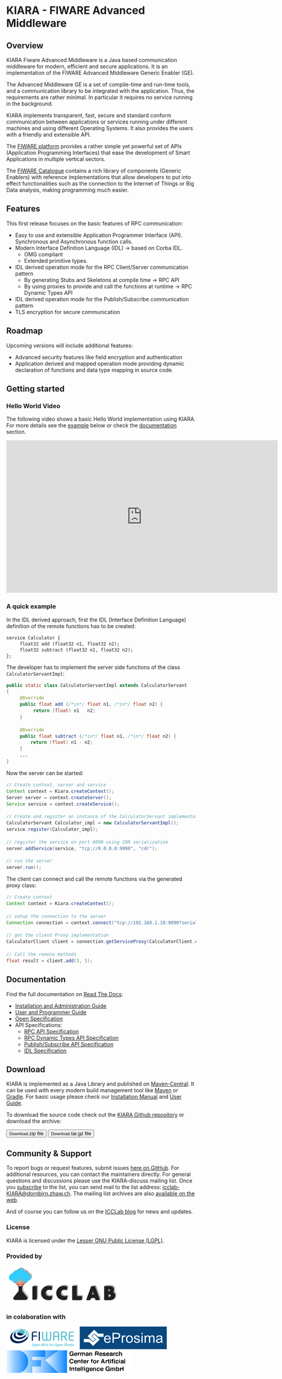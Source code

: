 # KIARA - FIWARE Advanced  Middleware

## Overview

KIARA Fiware Advanced Middleware is a Java based communication middleware for modern, efficient and secure applications. It is an implementation of the FIWARE Advanced Middleware Generic Enabler (GE). 

The Advanced Middleware GE is a set of compile-time and run-time tools, and a communication library to be integrated with the application. Thus, the requirements are rather minimal. In particular it requires no service running in the background.

KIARA implements transparent, fast, secure and standard conform communication between applications or services running under different machines and using different Operating Systems. It also provides the users with a friendly and extensible API.

The [FIWARE platform](http://www.fiware.org) provides a rather simple yet powerful set of APIs (Application Programming Interfaces) that ease the development of Smart Applications in multiple vertical sectors.

The [FIWARE Catalogue](http://catalog.fiware.org) contains a rich library of components (Generic Enablers) with reference implementations that allow developers to put into effect functionalities such as the connection to the Internet of Things or Big Data analysis, making programming much easier.

## Features

This first release focuses on the basic features of RPC communication:

- Easy to use and extensible Application Programmer Interface (API).
Synchronous and Asynchronous function calls.
- Modern Interface Definition Language (IDL) → based on Corba IDL.
    - OMG compliant
    - Extended primitive types.
- IDL derived operation mode for the RPC Client/Server communication pattern
    - By generating Stubs and Skeletons at compile time → RPC API
    - By using proxies to provide and call the functions at runtime → RPC Dynamic Types API
- IDL derived operation mode for the Publish/Subscribe communication pattern
- TLS encryption for secure communication

## Roadmap

Upcoming versions will include additional features:

- Advanced security features like field encryption and authentication
- Application derived and mapped operation mode providing dynamic declaration of functions and data type mapping in source code. 

## Getting started

### Hello World Video

The following video shows a basic Hello World implementation using KIARA. For more details see the [example](#a-quick-example) below or check the [documentation](#documentation) section.

<iframe width="720" height="405" src="https://www.youtube.com/embed/EJjMSOjwu2s" frameborder="0" allowfullscreen></iframe>

### A quick example

In the IDL derived approach, first the IDL (Interface Definition Language) definition of the remote functions has to be created:

```
service Calculator {
     float32 add (float32 n1, float32 n2);
     float32 subtract (float32 n1, float32 n2);
};
``` 

The developer has to implement the server side functions of the class `CalculatorServantImpl`:

```java
public static class CalculatorServantImpl extends CalculatorServant
{
     @Override
     public float add (/*in*/ float n1, /*in*/ float n2) {
          return (float) n1   n2;
     }
 
     @Override
     public float subtract (/*in*/ float n1, /*in*/ float n2) {
         return (float) n1 - n2;
     }
     ...
}
```

Now the server can be started:

```java
// Create context, server and service
Context context = Kiara.createContext();
Server server = context.createServer();
Service service = context.createService();

// Create and register an instance of the CalculatorServant implementation.
CalculatorServant Calculator_impl = new CalculatorServantImpl();
service.register(Calculator_impl);

// register the service on port 9090 using CDR serialization 
server.addService(service, "tcp://0.0.0.0:9090", "cdr");

// run the server
server.run();
```

The client can connect and call the remote functions via the generated proxy class:

```java
// Create context
Context context = Kiara.createContext();

// setup the connection to the server
Connection connection = context.connect("tcp://192.168.1.18:9090?serialization=cdr");

// get the client Proxy implementation
CalculatorClient client = connection.getServiceProxy(CalculatorClient.class);

// Call the remote methods
float result = client.add(3, 5);
```

## Documentation

Find the full documentation on [Read The Docs](http://fiware-middleware-kiara.readthedocs.org/):

- [Installation and Administration Guide](http://fiware-middleware-kiara.readthedocs.org/en/latest/manuals/Installation_and_Admin_Guide.html)
- [User and Programmer Guide](http://fiware-middleware-kiara.readthedocs.org/en/latest/manuals/User_and_Programmer_Guide.html)
- [Open Specification](http://fiware-middleware-kiara.readthedocs.org/en/latest/specification/OpenSpecification.html)
- API Specifications:
    - [RPC API Specification](http://fiware-middleware-kiara.readthedocs.org/en/latest/specification/Middleware_RPC_API_Specification.html)
    - [RPC Dynamic Types API Specification](http://fiware-middleware-kiara.readthedocs.org/en/latest/specification/Middleware_RPC_Dynamic_Types_API_Specification.html) 
    - [Publish/Subscribe API Specification](http://fiware-middleware-kiara.readthedocs.org/en/latest/specification/Middleware_PUBSUB_API_Specification.html)
    - [IDL Specification](http://fiware-middleware-kiara.readthedocs.org/en/latest/specification/Middleware_IDL_Specification.html)

## Download

KIARA is implemented as a Java Library and published on [Maven-Central](http://search.maven.org/#search|ga|1|g:org.fiware.kiara). It can be used with every modern build management tool like [Maven](https://maven.apache.org) or [Gradle](https://gradle.org).
For basic usage please check our [Installation Manual](http://fiware-middleware-kiara.readthedocs.org/en/latest/manuals/Installation_and_Admin_Guide.html) and [User Guide](http://fiware-middleware-kiara.readthedocs.org/en/latest/manuals/User_and_Programmer_Guide.html).

To download the source code check out the [KIARA Github repository](https://github.com/FIWARE-Middleware/KIARA) or download the archive:

<button href="https://github.com/FIWARE-Middleware/KIARA/zipball/master" class="download">
    <small>Download</small>.zip file
</button>
<button href="https://github.com/FIWARE-Middleware/KIARA/tarball/master" class="download">
    <small>Download</small>.tar.gz file
</button>


## Community & Support
To report bugs or request features, submit issues [here on GitHub](https://github.com/fiware-middleware/KIARA/issues). For additional resources, you can contact the maintainers directly. For general questions and discussions please use the KIARA-discuss mailing list. Once you [subscribe](https://mailman.engineering.zhaw.ch/mailman/listinfo/icclab-KIARA) to the list, you can send mail to the list address: [icclab-KIARA@dornbirn.zhaw.ch](mailto:icclab-KIARA@dornbirn.zhaw.ch). The mailing list archives are also [available on the web](https://mailman.engineering.zhaw.ch/pipermail/icclab-KIARA/).

And of course you can follow us on the [ICCLab blog](https://blog.zhaw.ch/icclab) for news and updates.

### License

KIARA is licensed under the [Lesser GNU Public License (LGPL)](http://www.gnu.org/licenses/lgpl.html).

### Provided by
[![ICCLab Logo](./img/icclab_logo_300x100.png "ICCLab")](https://blog.zhaw.ch/icclab)

### in colaboration with
[![FIWARE Logo](./img/FIWARE_logo_60.png "FIWARE")](http://fiware.org)
[![eProsima Logo](./img/eProsimaLogo_60.png "eProsima")](http://www.eprosima.com)
[![DFKI Logo](./img/DFKI_Logo_60.png "DFKI")](http://www.dfki.de)
